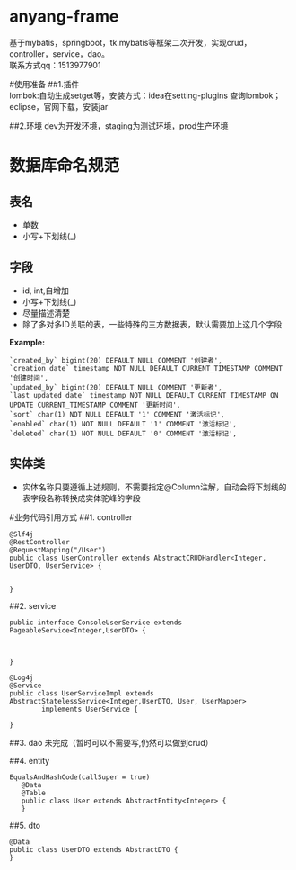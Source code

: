 # anyang-frame
基于mybatis，springboot，tk.mybatis等框架二次开发，实现crud，controller，service，dao。
<br>
联系方式qq：1513977901

#使用准备
##1.插件<br/>
lombok:自动生成setget等，安装方式：idea在setting-plugins 查询lombok；eclipse，官网下载，安装jar

##2.环境
dev为开发环境，staging为测试环境，prod生产环境

# 数据库命名规范
## 表名

* 单数
* 小写+下划线(_)

## 字段

* id, int,自增加
* 小写+下划线(_)
* 尽量描述清楚
* 除了多对多ID关联的表，一些特殊的三方数据表，默认需要加上这几个字段 

**Example:**

```
`created_by` bigint(20) DEFAULT NULL COMMENT '创建者',
`creation_date` timestamp NOT NULL DEFAULT CURRENT_TIMESTAMP COMMENT '创建时间',
`updated_by` bigint(20) DEFAULT NULL COMMENT '更新者',
`last_updated_date` timestamp NOT NULL DEFAULT CURRENT_TIMESTAMP ON UPDATE CURRENT_TIMESTAMP COMMENT '更新时间',
`sort` char(1) NOT NULL DEFAULT '1' COMMENT '激活标记',
`enabled` char(1) NOT NULL DEFAULT '1' COMMENT '激活标记',
`deleted` char(1) NOT NULL DEFAULT '0' COMMENT '激活标记',
```

## 实体类
* 实体名称只要遵循上述规则，不需要指定@Column注解，自动会将下划线的表字段名称转换成实体驼峰的字段

#业务代码引用方式
##1. controller
```
@Slf4j
@RestController
@RequestMapping("/User")
public class UserController extends AbstractCRUDHandler<Integer, UserDTO, UserService> {


}
```

##2. service
```
public interface ConsoleUserService extends PageableService<Integer,UserDTO> {



}
```
```
@Log4j
@Service
public class UserServiceImpl extends AbstractStatelessService<Integer,UserDTO, User, UserMapper>
        implements UserService {

}
```

##3. dao
未完成（暂时可以不需要写,仍然可以做到crud）


##4. entity
```
EqualsAndHashCode(callSuper = true)
   @Data
   @Table
   public class User extends AbstractEntity<Integer> {
   }
```

##5. dto
```
@Data
public class UserDTO extends AbstractDTO {
}
```
